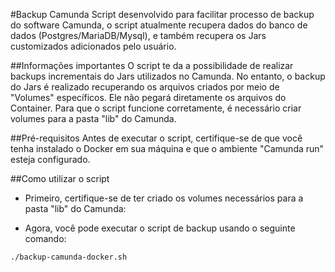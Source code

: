 #Backup Camunda
Script desenvolvido para facilitar processo de backup do software Camunda, o script atualmente recupera dados do banco de dados (Postgres/MariaDB/Mysql), e também recupera os Jars customizados adicionados pelo usuário.

##Informações importantes
O script te da a possibilidade de realizar backups incrementais do Jars utilizados no Camunda. No entanto, o backup do Jars é realizado recuperando os arquivos criados por meio de "Volumes" específicos. Ele não pegará diretamente os arquivos do Container. Para que o script funcione corretamente, é necessário criar volumes para a pasta "lib" do Camunda.

##Pré-requisitos
Antes de executar o script, certifique-se de que você tenha instalado o Docker em sua máquina e que o ambiente "Camunda run" esteja  configurado.

##Como utilizar o script

- Primeiro, certifique-se de ter criado os volumes necessários para a pasta "lib" do Camunda:

- Agora, você pode executar o script de backup usando o seguinte comando:
```
./backup-camunda-docker.sh
```
